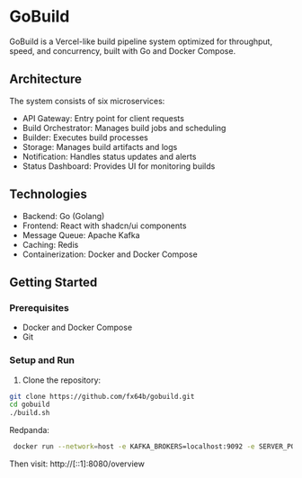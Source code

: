 # GoBuild

GoBuild is a Vercel-like build pipeline system optimized for throughput, speed, and concurrency, built with Go and Docker Compose.

## Architecture

The system consists of six microservices:
- API Gateway: Entry point for client requests
- Build Orchestrator: Manages build jobs and scheduling
- Builder: Executes build processes
- Storage: Manages build artifacts and logs
- Notification: Handles status updates and alerts
- Status Dashboard: Provides UI for monitoring builds

## Technologies

- Backend: Go (Golang)
- Frontend: React with shadcn/ui components
- Message Queue: Apache Kafka
- Caching: Redis
- Containerization: Docker and Docker Compose

## Getting Started

### Prerequisites

- Docker and Docker Compose
- Git

### Setup and Run

1. Clone the repository:
```bash
git clone https://github.com/fx64b/gobuild.git
cd gobuild
./build.sh
```

Redpanda:
```bash
 docker run --network=host -e KAFKA_BROKERS=localhost:9092 -e SERVER_PORT=8089 docker.redpanda.com/redpandadata/console:latest
```

Then visit: http://[::1]:8080/overview